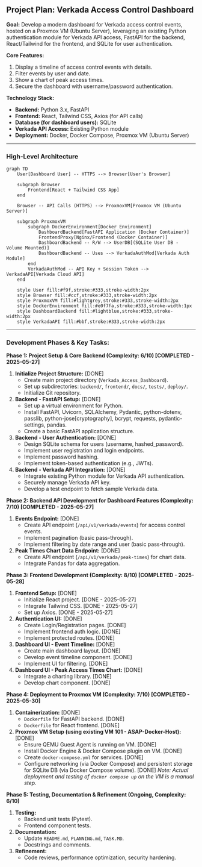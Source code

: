 ## Project Plan: Verkada Access Control Dashboard

**Goal:** Develop a modern dashboard for Verkada access control events, hosted on a Proxmox VM (Ubuntu Server), leveraging an existing Python authentication module for Verkada API access, FastAPI for the backend, React/Tailwind for the frontend, and SQLite for user authentication.

**Core Features:**
1.  Display a timeline of access control events with details.
2.  Filter events by user and date.
3.  Show a chart of peak access times.
4.  Secure the dashboard with username/password authentication.

**Technology Stack:**
*   **Backend:** Python 3.x, FastAPI
*   **Frontend:** React, Tailwind CSS, Axios (for API calls)
*   **Database (for dashboard users):** SQLite
*   **Verkada API Access:** Existing Python module
*   **Deployment:** Docker, Docker Compose, Proxmox VM (Ubuntu Server)

---

### High-Level Architecture

```mermaid
graph TD
    User[Dashboard User] -- HTTPS --> Browser[User's Browser]

    subgraph Browser
        Frontend[React + Tailwind CSS App]
    end

    Browser -- API Calls (HTTPS) --> ProxmoxVM[Proxmox VM (Ubuntu Server)]

    subgraph ProxmoxVM
        subgraph DockerEnvironment[Docker Environment]
            DashboardBackend[FastAPI Application (Docker Container)]
            FrontendProxy[Nginx/Frontend (Docker Container)]
            DashboardBackend -- R/W --> UserDB[(SQLite User DB - Volume Mounted)]
            DashboardBackend -- Uses --> VerkadaAuthMod[Verkada Auth Module]
        end
        VerkadaAuthMod -- API Key + Session Token --> VerkadaAPI[Verkada Cloud API]
    end

    style User fill:#f9f,stroke:#333,stroke-width:2px
    style Browser fill:#ccf,stroke:#333,stroke-width:2px
    style ProxmoxVM fill:#lightgrey,stroke:#333,stroke-width:2px
    style DockerEnvironment fill:#e0f7fa,stroke:#333,stroke-width:1px
    style DashboardBackend fill:#lightblue,stroke:#333,stroke-width:2px
    style VerkadaAPI fill:#bbf,stroke:#333,stroke-width:2px
```

---

### Development Phases & Key Tasks:

**Phase 1: Project Setup & Core Backend (Complexity: 6/10) [COMPLETED - 2025-05-27]**
1.  **Initialize Project Structure:** [DONE]
    *   Create main project directory (`Verkada_Access_Dashboard`).
    *   Set up subdirectories: `backend/`, `frontend/`, `docs/`, `tests/`, `deploy/`.
    *   Initialize Git repository.
2.  **Backend - FastAPI Setup:** [DONE]
    *   Set up a virtual environment for Python.
    *   Install FastAPI, Uvicorn, SQLAlchemy, Pydantic, python-dotenv, passlib, python-jose[cryptography], bcrypt, requests, pydantic-settings, pandas.
    *   Create a basic FastAPI application structure.
3.  **Backend - User Authentication:** [DONE]
    *   Design SQLite schema for users (username, hashed_password).
    *   Implement user registration and login endpoints.
    *   Implement password hashing.
    *   Implement token-based authentication (e.g., JWTs).
4.  **Backend - Verkada API Integration:** [DONE]
    *   Integrate existing Python module for Verkada API authentication.
    *   Securely manage Verkada API key.
    *   Develop a test endpoint to fetch sample Verkada data.

**Phase 2: Backend API Development for Dashboard Features (Complexity: 7/10) [COMPLETED - 2025-05-27]**
1.  **Events Endpoint:** [DONE]
    *   Create API endpoint (`/api/v1/verkada/events`) for access control events.
    *   Implement pagination (basic pass-through).
    *   Implement filtering by date range and user (basic pass-through).
2.  **Peak Times Chart Data Endpoint:** [DONE]
    *   Create API endpoint (`/api/v1/verkada/peak-times`) for chart data.
    *   Integrate Pandas for data aggregation.

**Phase 3: Frontend Development (Complexity: 8/10) [COMPLETED - 2025-05-28]**
1.  **Frontend Setup:** [DONE]
    *   Initialize React project. [DONE - 2025-05-27]
    *   Integrate Tailwind CSS. [DONE - 2025-05-27]
    *   Set up Axios. [DONE - 2025-05-27]
2.  **Authentication UI:** [DONE]
    *   Create Login/Registration pages. [DONE]
    *   Implement frontend auth logic. [DONE]
    *   Implement protected routes. [DONE]
3.  **Dashboard UI - Event Timeline:** [DONE]
    *   Create main dashboard layout. [DONE]
    *   Develop event timeline component. [DONE]
    *   Implement UI for filtering. [DONE]
4.  **Dashboard UI - Peak Access Times Chart:** [DONE]
    *   Integrate a charting library. [DONE]
    *   Develop chart component. [DONE]

**Phase 4: Deployment to Proxmox VM (Complexity: 7/10) [COMPLETED - 2025-05-30]**
1.  **Containerization:** [DONE]
    *   `Dockerfile` for FastAPI backend. [DONE]
    *   `Dockerfile` for React frontend. [DONE]
2.  **Proxmox VM Setup (using existing VM 101 - ASAP-Docker-Host):** [DONE]
    *   Ensure QEMU Guest Agent is running on VM. [DONE]
    *   Install Docker Engine & Docker Compose plugin on VM. [DONE]
    *   Create `docker-compose.yml` for services. [DONE]
    *   Configure networking (via Docker Compose) and persistent storage for SQLite DB (via Docker Compose volume). [DONE]
    *Note: Actual deployment and testing of `docker compose up` on the VM is a manual step.*

**Phase 5: Testing, Documentation & Refinement (Ongoing, Complexity: 6/10)**
1.  **Testing:**
    *   Backend unit tests (Pytest).
    *   Frontend component tests.
2.  **Documentation:**
    *   Update `README.md`, `PLANNING.md`, `TASK.MD`.
    *   Docstrings and comments.
3.  **Refinement:**
    *   Code reviews, performance optimization, security hardening.